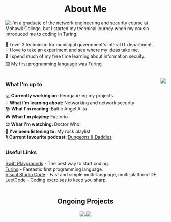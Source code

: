 <div align=center>

# About Me
</div>

<a href="#">
  <img align="left" src="https://mwaldeck-stats.vercel.app/api?username=matthewwaldeck&show_icons=true"/>
</a>

I'm a graduate of the network engineering and security course at Mohawk College, but I started my technical journey when my cousin introduced me to coding in Turing.<br>
<br>
💼 Level 3 technician for municipal government's interal IT department.<br>
💡 I love to take an experiment and see where my ideas take me.<br>
🔒 I spend much of my free time learning about information secuity.<br>
⌨️ My first programming language was Turing.<br>
<br>

<a href="#">
  <img align="right" src="https://mwaldeck-stats.vercel.app/api/top-langs?username=matthewwaldeck&exclude_repo=mwaldeck-stats&langs_count=7"/>
</a>

### What I'm up to
<!-- Need to be careful of sentence length in this section, otherwise it runs into the stats pane. -->
💻 <b>Currently working on: </b>Reorganizing my projects.<br>
💡 <b>What I'm learning about: </b>Networking and network security<br>
📚 <b>What I'm reading: </b>Battle Angel Alita<br>
🎮 <b>What I'm playing: </b>Factorio<br>
📺 <b>What I'm watching: </b>Doctor Who<br>
🎵 <b>I've been listening to: </b>My rock playlist<br>
🎙️ <b>Current favourite podcast: </b> <a href="https://www.dungeonsanddaddies.com/">Dungeons & Daddies</a><br>

### Useful Links
<a href="https://www.apple.com/swift/playgrounds/">Swift Playgrounds</a> - The best way to start coding.<br>
<a href="http://compsci.ca/holtsoft/">Turing</a> - Fantastic first programming language.<br>
<a href="https://code.visualstudio.com/">Visual Studio Code</a> - Fast and simple multi-language, multi-platform IDE.<br>
<a href="https://leetcode.com">LeetCode</a> - Coding exercises to keep you sharp.<br>
<br>

<div align=center>
  
  ## Ongoing Projects
  <a href="https://github.com/matthewwaldeck/astroblaster">
    <img align="center" src="https://mwaldeck-stats.vercel.app/api/pin/?username=matthewwaldeck&repo=astroblaster&theme=buefy" />
  </a>
  <a href="https://github.com/matthewwaldeck/turing">
    <img align="center" src="https://mwaldeck-stats.vercel.app/api/pin/?username=matthewwaldeck&repo=turing&theme=buefy" />
  </a>
</div>

